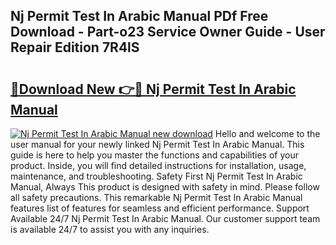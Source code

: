 ## Nj Permit Test In Arabic Manual PDf Free Download - Part-o23 Service Owner Guide - User Repair Edition 7R4lS

# <h2><a href="http://bc77815.oget.top/?id=Nj+Permit+Test+In+Arabic+Manual">🔗Download New 👉🔴 Nj Permit Test In Arabic Manual</a></h2>

[![Nj Permit Test In Arabic Manual new download](https://i.imgur.com/5g1atiW.png)](http://bc77815.oget.top/?id=Nj+Permit+Test+In+Arabic+Manual)
Hello and welcome to the user manual for your newly linked Nj Permit Test In Arabic Manual. This guide is here to help you master the functions and capabilities of your product. Inside, you will find detailed instructions for installation, usage, maintenance, and troubleshooting. Safety First Nj Permit Test In Arabic Manual, Always This product is designed with safety in mind. Please follow all safety precautions. This remarkable Nj Permit Test In Arabic Manual features list of features for seamless and efficient performance. Support Available 24/7 Nj Permit Test In Arabic Manual. Our customer support team is available 24/7 to assist you with any inquiries.
